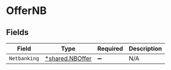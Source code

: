 # OfferNB


## Fields

| Field                                                    | Type                                                     | Required                                                 | Description                                              |
| -------------------------------------------------------- | -------------------------------------------------------- | -------------------------------------------------------- | -------------------------------------------------------- |
| `Netbanking`                                             | [*shared.NBOffer](../../../pkg/models/shared/nboffer.md) | :heavy_minus_sign:                                       | N/A                                                      |